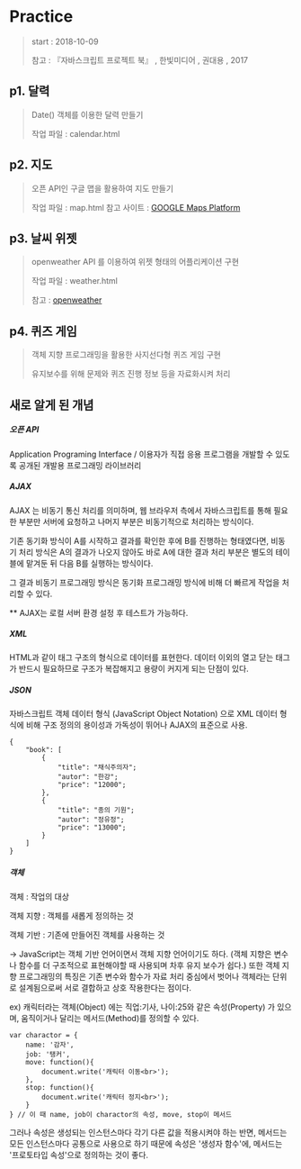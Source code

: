 # Practice

>  start : 2018-10-09
>
>  참고 : 『자바스크립트 프로젝트 북』 , 한빛미디어 , 권대용 , 2017



## p1. 달력

> Date() 객체를 이용한 달력 만들기
>
> 작업 파일 : calendar.html



## p2. 지도

> 오픈 API인 구글 맵을 활용하여 지도 만들기
>
> 작업 파일 : map.html 참고 사이트 :  [GOOGLE Maps Platform](https://developers.google.com/maps/documentation/javascript/tutorial)



## p3. 날씨 위젯

> openweather API 를 이용하여 위젯 형태의 어플리케이션 구현
>
> 작업 파일 : weather.html
>
> 참고 : [openweather](https://openweathermap.org/current)



## p4. 퀴즈 게임

> 객체 지향 프로그래밍을 활용한 사지선다형 퀴즈 게임 구현
>
> 유지보수를 위해 문제와 퀴즈 진행 정보 등을 자료화시켜 처리



## 새로 알게 된 개념

##### 오픈 API 

Application Programing Interface / 이용자가 직접 응용 프로그램을 개발할 수 있도록 공개된 개발용 프로그래밍 라이브러리



##### AJAX

AJAX 는 비동기 통신 처리를 의미하며, 웹 브라우저 측에서 자바스크립트를 통해 필요한 부분만 서버에 요청하고 나머지 부분은 비동기적으로 처리하는 방식이다. 

기존 동기화 방식이 A를 시작하고 결과를 확인한 후에 B를 진행하는 형태였다면, 비동기 처리 방식은 A의 결과가 나오지 않아도 바로 A에 대한 결과 처리 부분은 별도의 테이블에 맡겨둔 뒤 다음 B를 실행하는 방식이다. 

그 결과 비동기 프로그래밍 방식은  동기화 프로그래밍 방식에 비해 더 빠르게 작업을 처리할 수 있다.

** AJAX는 로컬 서버 환경 설정 후 테스트가 가능하다.



##### XML

HTML과 같이 태그 구조의 형식으로 데이터를 표현한다.  데이터 이외의 열고 닫는 태그가 반드시 필요하므로 구조가 복잡해지고 용량이 커지게 되는 단점이 있다.



##### JSON

자바스크립트 객체 데이터 형식 (JavaScript Object Notation) 으로 XML 데이터 형식에 비해 구조 정의의 용이성과 가독성이 뛰어나 AJAX의 표준으로 사용.

```
{
    "book": [
    	{
            "title": "채식주의자";
            "autor": "한강";
            "price": "12000";
    	},
    	{
            "title": "종의 기원";
            "autor": "정유정";
            "price": "13000";
    	}
    ]
}

```



##### 객체

객체 : 작업의 대상

객체 지향 : 객체를 새롭게 정의하는 것

객체 기반 : 기존에 만들어진 객체를 사용하는 것

-> JavaScript는 객체 기반 언어이면서 객체 지향 언어이기도 하다. (객체 지향은 변수나 함수를 더 구조적으로 표현해야할 때 사용되며 차후 유지 보수가 쉽다.) 또한 객체 지향 프로그래밍의 특징은 기존 변수와 함수가 자료 처리 중심에서 벗어나 객체라는 단위로 설계됨으로써 서로 결합하고 상호 작용한다는 점이다.

ex) 캐릭터라는 객체(Object) 에는 직업:기사, 나이:25와 같은 속성(Property) 가 있으며, 움직이거나 달리는 메서드(Method)를 정의할 수 있다.

```
var charactor = {
	name: '감자',
	job: '탱커',
	move: function(){
		document.write('캐릭터 이동<br>');
	},
	stop: function(){
		document.write('캐릭터 정지<br>');
	}
} // 이 때 name, job이 charactor의 속성, move, stop이 메서드
```



그러나 속성은 생성되는 인스턴스마다 각기 다른 값을 적용시켜야 하는 반면, 메서드는 모든 인스턴스마다 공통으로 사용으로 하기 때문에 속성은 '생성자 함수'에, 메서드는 '프로토타입 속성'으로 정의하는 것이 좋다. 



